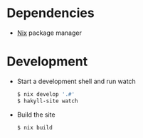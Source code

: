 # Dependencies

- [Nix](https://github.com/NixOS/nix) package manager


# Development

- Start a development shell and run watch
  
  ```bash
  $ nix develop '.#'
  $ hakyll-site watch
  ```

- Build the site
  
  ```bash
  $ nix build
  ```
